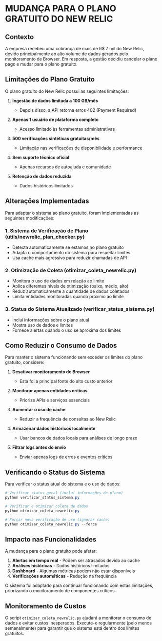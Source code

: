 # MUDANÇA PARA O PLANO GRATUITO DO NEW RELIC

## Contexto

A empresa recebeu uma cobrança de mais de R$ 7 mil do New Relic, devido principalmente ao alto volume de dados gerados pelo monitoramento de Browser. Em resposta, a gestão decidiu cancelar o plano pago e mudar para o plano gratuito.

## Limitações do Plano Gratuito

O plano gratuito do New Relic possui as seguintes limitações:

1. **Ingestão de dados limitada a 100 GB/mês**
   - Depois disso, a API retorna erros 402 (Payment Required)
   
2. **Apenas 1 usuário de plataforma completo**
   - Acesso limitado às ferramentas administrativas
   
3. **500 verificações sintéticas gratuitas/mês**
   - Limitação nas verificações de disponibilidade e performance

4. **Sem suporte técnico oficial**
   - Apenas recursos de autoajuda e comunidade

5. **Retenção de dados reduzida**
   - Dados históricos limitados

## Alterações Implementadas

Para adaptar o sistema ao plano gratuito, foram implementadas as seguintes modificações:

### 1. Sistema de Verificação de Plano (utils/newrelic_plan_checker.py)

- Detecta automaticamente se estamos no plano gratuito
- Adapta o comportamento do sistema para respeitar limites
- Usa cache mais agressivo para reduzir chamadas de API

### 2. Otimização de Coleta (otimizar_coleta_newrelic.py)

- Monitora o uso de dados em relação ao limite
- Aplica diferentes níveis de otimização (baixo, médio, alto)
- Reduz automaticamente a quantidade de dados coletados
- Limita entidades monitoradas quando próximo ao limite

### 3. Status do Sistema Atualizado (verificar_status_sistema.py)

- Inclui informações sobre o plano atual
- Mostra uso de dados e limites
- Fornece alertas quando o uso se aproxima dos limites

## Como Reduzir o Consumo de Dados

Para manter o sistema funcionando sem exceder os limites do plano gratuito, considere:

1. **Desativar monitoramento de Browser**
   - Esta foi a principal fonte do alto custo anterior
   
2. **Monitorar apenas entidades críticas**
   - Priorize APIs e serviços essenciais

3. **Aumentar o uso de cache**
   - Reduzir a frequência de consultas ao New Relic

4. **Armazenar dados históricos localmente**
   - Usar bancos de dados locais para análises de longo prazo

5. **Filtrar logs antes do envio**
   - Enviar apenas logs de erros e eventos críticos

## Verificando o Status do Sistema

Para verificar o status atual do sistema e o uso de dados:

```powershell
# Verificar status geral (inclui informações de plano)
python verificar_status_sistema.py

# Verificar e otimizar coleta de dados
python otimizar_coleta_newrelic.py

# Forçar nova verificação de uso (ignorar cache)
python otimizar_coleta_newrelic.py --force
```

## Impacto nas Funcionalidades

A mudança para o plano gratuito pode afetar:

1. **Alertas em tempo real** - Podem ser atrasados devido ao cache
2. **Análises históricas** - Dados históricos limitados
3. **Dashboard** - Algumas métricas podem não estar disponíveis
4. **Verificações automáticas** - Redução na frequência

O sistema foi adaptado para continuar funcionando com estas limitações, priorizando o monitoramento de componentes críticos.

## Monitoramento de Custos

O script `otimizar_coleta_newrelic.py` ajudará a monitorar o consumo de dados e evitar custos inesperados. Execute-o regularmente (pelo menos semanalmente) para garantir que o sistema está dentro dos limites gratuitos.
